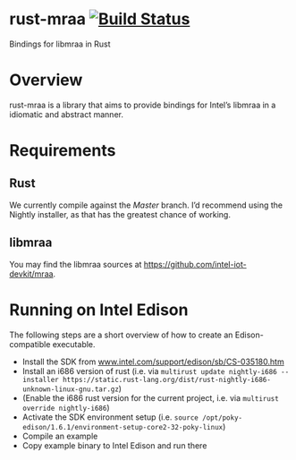 # rust-mraa [![Build Status](https://travis-ci.org/th0br0/rust-mraa.svg?branch=master)](https://travis-ci.org/th0br0/rust-mraa)

Bindings for libmraa in Rust

# Overview

rust-mraa is a library that aims to provide bindings for Intel’s libmraa in a idiomatic and abstract manner.

# Requirements

## Rust

We currently compile against the *Master* branch. I’d recommend using the
Nightly installer, as that has the greatest chance of working.

## libmraa

You may find the libmraa sources at https://github.com/intel-iot-devkit/mraa.


# Running on Intel Edison

The following steps are a short overview of how to create an Edison-compatible executable.

* Install the SDK from www.intel.com/support/edison/sb/CS-035180.htm
* Install an i686 version of rust (i.e. via ```multirust update nightly-i686 --installer https://static.rust-lang.org/dist/rust-nightly-i686-unknown-linux-gnu.tar.gz```)
* (Enable the i686 rust version for the current project, i.e. via ```multirust override nightly-i686```)
* Activate the SDK environment setup (i.e. ```source /opt/poky-edison/1.6.1/environment-setup-core2-32-poky-linux```)
* Compile an example 
* Copy example binary to Intel Edison and run there
